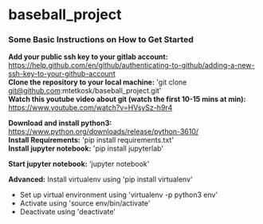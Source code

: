 # baseball_project

### Some Basic Instructions on How to Get Started

**Add your public ssh key to your gitlab account:** https://help.github.com/en/github/authenticating-to-github/adding-a-new-ssh-key-to-your-github-account  
**Clone the repository to your local machine:** 'git clone git@github.com:mtetkosk/baseball_project.git'  
**Watch this youtube video about git (watch the first 10-15 mins at min):** https://www.youtube.com/watch?v=HVsySz-h9r4  
  
**Download and install python3:** https://www.python.org/downloads/release/python-3610/  
**Install Requirements:** 'pip install requirements.txt'  
**Install jupyter notebook:** 'pip install jupyterlab'  
  
**Start jupyter notebook:** 'jupyter notebook' 

**Advanced:** Install virtualenv using 'pip install virtualenv'  
- Set up virtual environment using 'virtualenv -p python3 env'  
- Activate using 'source env/bin/activate'  
- Deactivate using 'deactivate'  